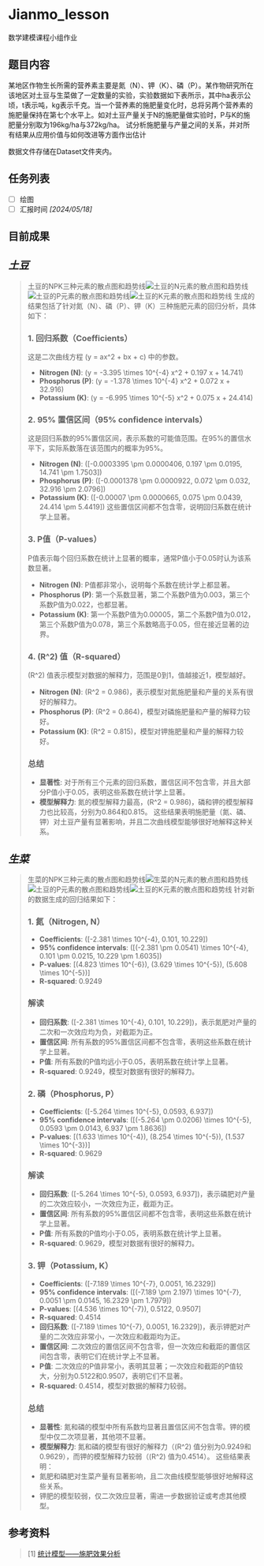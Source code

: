 # Jianmo_lesson
数学建模课程小组作业

## 题目内容
某地区作物生长所需的营养素主要是氮（N）、钾（K）、磷（P）。某作物研究所在该地区对土豆与生菜做了一定数量的实验，实验数据如下表所示，其中ha表示公顷，t表示吨，kg表示千克。当一个营养素的施肥量变化时，总将另两个营养素的施肥量保持在第七个水平上。如对土豆产量关于N的施肥量做实验时，P与K的施肥量分别取为196kg/ha与372kg/ha。
试分析施肥量与产量之间的关系，并对所有结果从应用价值与如何改进等方面作出估计

数据文件存储在Dataset文件夹内。

## 任务列表
- [ ] 绘图
- [ ] 汇报时间  *[2024/05/18]* 

## 目前成果
## *土豆*
> 土豆的NPK三种元素的散点图和趋势线![土豆的N元素的散点图和趋势线](/img/Figure_1.png)![土豆的P元素的散点图和趋势线](/img/Figure_2.png)![土豆的K元素的散点图和趋势线](/img/Figure_3.png)
> 生成的结果包括了针对氮（N）、磷（P）、钾（K）三种施肥元素的回归分析，具体如下：
>### 1. 回归系数（Coefficients）
>这是二次曲线方程 \(y = ax^2 + bx + c\) 中的参数。
>- **Nitrogen (N)**: \(y = -3.395 \times 10^{-4} x^2 + 0.197 x + 14.741\)
>- **Phosphorus (P)**: \(y = -1.378 \times 10^{-4} x^2 + 0.072 x + 32.916\)
>- **Potassium (K)**: \(y = -6.995 \times 10^{-5} x^2 + 0.075 x + 24.414\)
>### 2. 95% 置信区间（95% confidence intervals）
>这是回归系数的95%置信区间，表示系数的可能值范围。在95%的置信水平下，实际系数落在该范围内的概率为95%。
>- **Nitrogen (N)**: \([-0.0003395 \pm 0.0000406, 0.197 \pm 0.0195, 14.741 \pm 1.7503]\)
>- **Phosphorus (P)**: \([-0.0001378 \pm 0.0000922, 0.072 \pm 0.032, 32.916 \pm 2.0796]\)
>- **Potassium (K)**: \([-0.00007 \pm 0.0000665, 0.075 \pm 0.0439, 24.414 \pm 5.4419]\)
>这些置信区间都不包含零，说明回归系数在统计学上显著。
>### 3. P值（P-values）
>P值表示每个回归系数在统计上显著的概率，通常P值小于0.05时认为该系数显著。
>- **Nitrogen (N)**: P值都非常小，说明每个系数在统计学上都显著。
>- **Phosphorus (P)**: 第一个系数显著，第二个系数P值为0.003，第三个系数P值为0.022，也都显著。
>- **Potassium (K)**: 第一个系数P值为0.00005，第二个系数P值为0.012，第三个系数P值为0.078，第三个系数略高于0.05，但在接近显著的边界。
>### 4. \(R^2\) 值（R-squared）
>\(R^2\) 值表示模型对数据的解释力，范围是0到1，值越接近1，模型越好。
>- **Nitrogen (N)**: \(R^2 = 0.986\)，表示模型对氮施肥量和产量的关系有很好的解释力。
>- **Phosphorus (P)**: \(R^2 = 0.864\)，模型对磷施肥量和产量的解释力较好。
>- **Potassium (K)**: \(R^2 = 0.815\)，模型对钾施肥量和产量的解释力较好。
>### 总结
>- **显著性**: 对于所有三个元素的回归系数，置信区间不包含零，并且大部分P值小于0.05，表明这些系数在统计学上显著。
>- **模型解释力**: 氮的模型解释力最高，\(R^2 = 0.986\)，磷和钾的模型解释力也比较高，分别为0.864和0.815。
>这些结果表明施肥量（氮、磷、钾）对土豆产量有显著影响，并且二次曲线模型能够很好地解释这种关系。

## *生菜*
> 生菜的NPK三种元素的散点图和趋势线![生菜的N元素的散点图和趋势线](/img/Figure_4.png)![土豆的P元素的散点图和趋势线](/img/Figure_5.png)![土豆的K元素的散点图和趋势线](/img/Figure_6.png)
> 针对新的数据生成的回归结果如下：
>### 1. 氮（Nitrogen, N）
>- **Coefficients**: \([-2.381 \times 10^{-4}, 0.101, 10.229]\)
>- **95% confidence intervals**: \([(-2.381 \pm 0.0541) \times 10^{-4}, 0.101 \pm 0.0215, 10.229 \pm 1.6035]\)
>- **P-values**: [\(4.823 \times 10^{-6}\), \(3.629 \times 10^{-5}\), \(5.608 \times 10^{-5}\)]
>- **R-squared**: 0.9249
>### 解读
>- **回归系数**: \([-2.381 \times 10^{-4}, 0.101, 10.229]\)，表示氮肥对产量的二次和一次效应均为负，对截距为正。
>- **置信区间**: 所有系数的95%置信区间都不包含零，表明这些系数在统计学上显著。
>- **P值**: 所有系数的P值均远小于0.05，表明系数在统计学上显著。
>- **R-squared**: 0.9249，模型对数据有很好的解释力。
>### 2. 磷（Phosphorus, P）
>- **Coefficients**: \([-5.264 \times 10^{-5}, 0.0593, 6.937]\)
>- **95% confidence intervals**: \([(-5.264 \pm 0.0206) \times 10^{-5}, 0.0593 \pm 0.0143, 6.937 \pm 1.8636]\)
>- **P-values**: [\(1.633 \times 10^{-4}\), \(8.254 \times 10^{-5}\), \(1.537 \times 10^{-3}\)]
>- **R-squared**: 0.9629
>### 解读
>- **回归系数**: \([-5.264 \times 10^{-5}, 0.0593, 6.937]\)，表示磷肥对产量的二次效应较小，一次效应为正，截距为正。
>- **置信区间**: 所有系数的95%置信区间都不包含零，表明这些系数在统计学上显著。
>- **P值**: 所有系数的P值均小于0.05，表明系数在统计学上显著。
>- **R-squared**: 0.9629，模型对数据有很好的解释力。
>### 3. 钾（Potassium, K）
>- **Coefficients**: \([-7.189 \times 10^{-7}, 0.0051, 16.2329]\)
>- **95% confidence intervals**: \([(-7.189 \pm 2.197) \times 10^{-7}, 0.0051 \pm 0.0145, 16.2329 \pm 1.7979]\)
>- **P-values**: [\(4.536 \times 10^{-7}\), 0.5122, 0.9507]
>- **R-squared**: 0.4514
>- **回归系数**: \([-7.189 \times 10^{-7}, 0.0051, 16.2329]\)，表示钾肥对产量的二次效应非常小，一次效应和截距均为正。
>- **置信区间**: 二次效应的置信区间不包含零，但一次效应和截距的置信区间包含零，表明它们在统计学上不显著。
>- **P值**: 二次效应的P值非常小，表明其显著；一次效应和截距的P值较大，分别为0.5122和0.9507，表明它们不显著。
>- **R-squared**: 0.4514，模型对数据的解释力较弱。
>### 总结
>- **显著性**: 氮和磷的模型中所有系数均显著且置信区间不包含零。钾的模型中仅二次项显著，其他项不显著。
>- **模型解释力**: 氮和磷的模型有很好的解释力（\(R^2\) 值分别为0.9249和0.9629），而钾的模型解释力较弱（\(R^2\) 值为0.4514）。
>这些结果表明：
>- 氮肥和磷肥对生菜产量有显著影响，且二次曲线模型能够很好地解释这些关系。
>- 钾肥的模型较弱，仅二次效应显著，需进一步数据验证或考虑其他模型。

## 参考资料
> [1] [统计模型——施肥效果分析](https://blog.csdn.net/m0_63024355/article/details/133157775) 
